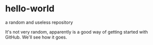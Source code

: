 # hello-world
a random and useless repository

It's not very random, apparently is a good way of getting started with GitHub.
We'll see how it goes.
